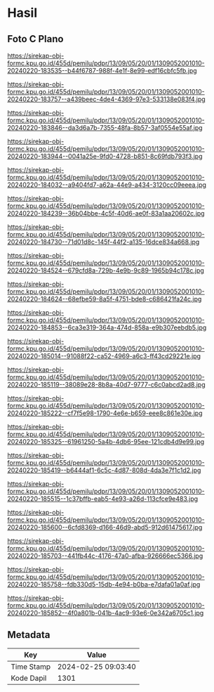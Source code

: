# Hasil

## Foto C Plano

https://sirekap-obj-formc.kpu.go.id/455d/pemilu/pdpr/13/09/05/20/01/1309052001010-20240220-183535--b44f6787-988f-4e1f-8e99-edf16cbfc5fb.jpg

https://sirekap-obj-formc.kpu.go.id/455d/pemilu/pdpr/13/09/05/20/01/1309052001010-20240220-183757--a439beec-4de4-4369-97e3-533138e083f4.jpg

https://sirekap-obj-formc.kpu.go.id/455d/pemilu/pdpr/13/09/05/20/01/1309052001010-20240220-183846--da3d6a7b-7355-48fa-8b57-3af0554e55af.jpg

https://sirekap-obj-formc.kpu.go.id/455d/pemilu/pdpr/13/09/05/20/01/1309052001010-20240220-183944--0041a25e-9fd0-4728-b851-8c69fdb793f3.jpg

https://sirekap-obj-formc.kpu.go.id/455d/pemilu/pdpr/13/09/05/20/01/1309052001010-20240220-184032--a9404fd7-a62a-44e9-a434-3120cc09eeea.jpg

https://sirekap-obj-formc.kpu.go.id/455d/pemilu/pdpr/13/09/05/20/01/1309052001010-20240220-184239--36b04bbe-4c5f-40d6-ae0f-83a1aa20602c.jpg

https://sirekap-obj-formc.kpu.go.id/455d/pemilu/pdpr/13/09/05/20/01/1309052001010-20240220-184730--71d01d8c-145f-44f2-a135-16dce834a668.jpg

https://sirekap-obj-formc.kpu.go.id/455d/pemilu/pdpr/13/09/05/20/01/1309052001010-20240220-184524--679cfd8a-729b-4e9b-9c89-1965b94c178c.jpg

https://sirekap-obj-formc.kpu.go.id/455d/pemilu/pdpr/13/09/05/20/01/1309052001010-20240220-184624--68efbe59-8a5f-4751-bde8-c686421fa24c.jpg

https://sirekap-obj-formc.kpu.go.id/455d/pemilu/pdpr/13/09/05/20/01/1309052001010-20240220-184853--6ca3e319-364a-474d-858a-e9b307eebdb5.jpg

https://sirekap-obj-formc.kpu.go.id/455d/pemilu/pdpr/13/09/05/20/01/1309052001010-20240220-185014--91088f22-ca52-4969-a6c3-ff43cd29221e.jpg

https://sirekap-obj-formc.kpu.go.id/455d/pemilu/pdpr/13/09/05/20/01/1309052001010-20240220-185119--38089e28-8b8a-40d7-9777-c6c0abcd2ad8.jpg

https://sirekap-obj-formc.kpu.go.id/455d/pemilu/pdpr/13/09/05/20/01/1309052001010-20240220-185222--cf7f5e98-1790-4e6e-b659-eee8c861e30e.jpg

https://sirekap-obj-formc.kpu.go.id/455d/pemilu/pdpr/13/09/05/20/01/1309052001010-20240220-185325--61961250-5a4b-4db6-95ee-121cdb4d9e99.jpg

https://sirekap-obj-formc.kpu.go.id/455d/pemilu/pdpr/13/09/05/20/01/1309052001010-20240220-185419--b6444af1-6c5c-4d87-808d-4da3e7f1c1d2.jpg

https://sirekap-obj-formc.kpu.go.id/455d/pemilu/pdpr/13/09/05/20/01/1309052001010-20240220-185515--1c37bffb-eab5-4e93-a26d-113cfce9e483.jpg

https://sirekap-obj-formc.kpu.go.id/455d/pemilu/pdpr/13/09/05/20/01/1309052001010-20240220-185600--6cfd8369-d166-46d9-abd5-912d61475617.jpg

https://sirekap-obj-formc.kpu.go.id/455d/pemilu/pdpr/13/09/05/20/01/1309052001010-20240220-185703--441fb44c-4176-47a0-afba-926666ec5366.jpg

https://sirekap-obj-formc.kpu.go.id/455d/pemilu/pdpr/13/09/05/20/01/1309052001010-20240220-185758--fdb330d5-15db-4e94-b0ba-e7dafa01a0af.jpg

https://sirekap-obj-formc.kpu.go.id/455d/pemilu/pdpr/13/09/05/20/01/1309052001010-20240220-185852--4f0a801b-041b-4ac9-93e6-0e342a6705c1.jpg


## Metadata

| Key        | Value               |
| ---------- | ------------------- |
| Time Stamp | 2024-02-25 09:03:40 |
| Kode Dapil | 1301                |



